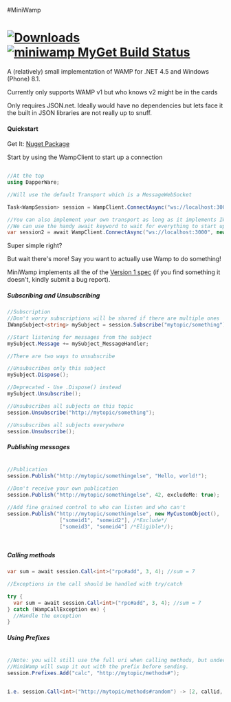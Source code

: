 #MiniWamp 

[![Downloads](https://buildstats.info/nuget/MiniWamp)](https://buildstats.info/nuget/MiniWamp)
[![miniwamp MyGet Build Status](https://www.myget.org/BuildSource/Badge/miniwamp?identifier=0d49363c-bc36-49da-8de9-ad836426d9d9)](https://www.myget.org/)
========

A (relatively) small implementation of WAMP for .NET 4.5 and Windows (Phone) 8.1.

Currently only supports WAMP v1 but who knows v2 might be in the cards

Only requires JSON.net.  Ideally would have no dependencies but lets face it the built in JSON libraries are not really up to snuff.



#### Quickstart

Get It: [Nuget Package](https://www.nuget.org/packages/MiniWamp/)


Start by using the WampClient to start up a connection
```csharp

//At the top
using DapperWare;

//Will use the default Transport which is a MessageWebSocket

Task<WampSession> session = WampClient.ConnectAsync("ws://localhost:3000");

//You can also implement your own transport as long as it implements IWampTransport
//We can use the handy await keyword to wait for everything to start up
var session2 = await WampClient.ConnectAsync("ws://localhost:3000", new MyTransportFactory());
```

Super simple right?

But wait there's more!
Say you want to actually use Wamp to do something!

MiniWamp implements all the of the [Version 1 spec](http://wamp.ws/spec/wamp1/) (if you find something it doesn't, kindly submit a bug report).

##### Subscribing and Unsubscribing

```csharp
//Subscription
//Don't worry subscriptions will be shared if there are multiple ones
IWampSubject<string> mySubject = session.Subscribe("mytopic/something");

//Start listening for messages from the subject
mySubject.Message += mySubject_MessageHandler;

//There are two ways to unsubscribe

//Unsubscribes only this subject
mySubject.Dispose();

//Deprecated - Use .Dispose() instead
mySubject.Unsubscribe();

//Unsubscribes all subjects on this topic
session.Unsubscribe("http://mytopic/something");

//Unsubscribes all subjects everywhere
session.Unsubscribe();

```

##### Publishing messages

```csharp

//Publication
session.Publish("http://mytopic/somethingelse", "Hello, world!");

//Don't receive your own publication
session.Publish("http://mytopic/somethingelse", 42, excludeMe: true);

//Add fine grained control to who can listen and who can't
session.Publish("http://mytopic/somethingelse", new MyCustomObject(), 
                 ["someid1", "someid2"], /*Exclude*/
                 ["someid3", "someid4"] /*Eligible*/);
                 
                 
```

##### Calling methods
```csharp
var sum = await session.Call<int>("rpc#add", 3, 4); //sum = 7

//Exceptions in the call should be handled with try/catch

try {
  var sum = await session.Call<int>("rpc#add", 3, 4); //sum = 7
} catch (WampCallException ex) {
  //Handle the exception
}

```

##### Using Prefixes

```csharp

//Note: you will still use the full uri when calling methods, but under the covers
//MiniWamp will swap it out with the prefix before sending.
session.Prefixes.Add("calc", "http://mytopic/methods#");


i.e. session.Call<int>("http://mytopic/methods#random") -> [2, callid, "calc:random"]

```
